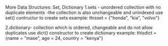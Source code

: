 More Data Structures: Set, Dictionary
1.sets - unordered collection with no duplicate elements
-the collection is also unchangeable and unindexed
use set() contructur to create sets
example: thisset = {"honda", "kia", "volvo"}

2.dictionary- collection which is ordered, changeable and do not allow duplicates
use dict() constructor to create dictionary
example: thisdict = {name = "mase", age = 24, country = "kenya"}
